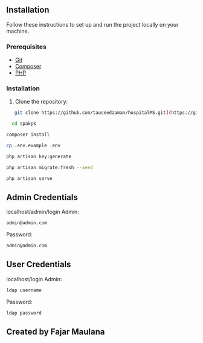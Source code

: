## Installation

Follow these instructions to set up and run the project locally on your machine.

### Prerequisites

- [Git](https://git-scm.com/)
- [Composer](https://getcomposer.org/)
- [PHP](https://www.php.net/)

### Installation

1. Clone the repository:

```bash
   git clone https://github.com/tauseedzaman/hospitalMS.git](https://github.com/f4j4rmaulana/spakpk.git
```
 ```bash
   cd spakpk
```

 ```bash
composer install
```
 ```bash
cp .env.example .env
```
```bash
php artisan key:generate
 ```
 ```bash
 php artisan migrate:fresh --seed
```
 ```bash
 php artisan serve
```

## Admin Credentials
localhost/admin/login
Admin: 
```bash 
admin@admin.com
```
Password: 
```bash
admin@admin.com
```

## User Credentials
localhost/login
Admin: 
```bash 
ldap username
```
Password: 
```bash
ldap password
```

## Created by Fajar Maulana
